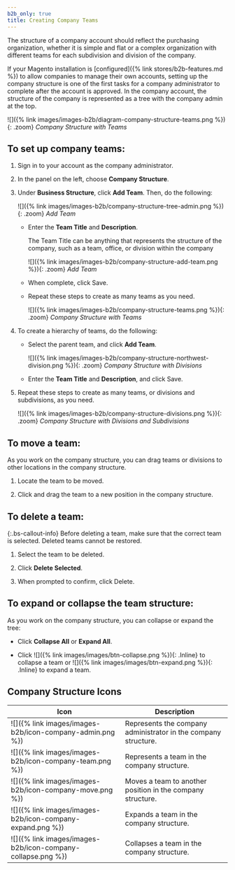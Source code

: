 ```yaml
---
b2b_only: true
title: Creating Company Teams
---
```


The structure of a company account should reflect the purchasing organization, whether it is simple and flat or a complex organization with different teams for each subdivision and division of the company.

If your Magento installation is [configured]({% link stores/b2b-features.md %}) to allow companies to manage their own accounts, setting up the company structure is one of the first tasks for a company administrator to complete after the account is approved. In the company account, the structure of the company is represented as a tree with the company admin at the top.

![]({% link images/images-b2b/diagram-company-structure-teams.png %}){: .zoom}
_Company Structure with Teams_

## To set up company teams:

1. Sign in to your account as the company administrator.

1. In the panel on the left, choose **Company Structure**.

1. Under **Business Structure**, click **Add Team**. Then, do the following:

   ![]({% link images/images-b2b/company-structure-tree-admin.png %}){: .zoom}
   _Add Team_

   - Enter the **Team Title** and **Description**.

      The Team Title can be anything that represents the structure of the company, such as a team, office, or division within the company

      ![]({% link images/images-b2b/company-structure-add-team.png %}){: .zoom}
      _Add Team_

   - When complete, click <span class="btn">Save</span>.

   - Repeat these steps to create as many teams as you need.

      ![]({% link images/images-b2b/company-structure-teams.png %}){: .zoom}
      _Company Structure with Teams_

1. To create a hierarchy of teams, do the following:

   - Select the parent team, and click **Add Team**.

      ![]({% link images/images-b2b/company-structure-northwest-division.png %}){: .zoom}
      _Company Structure with Divisions_

   - Enter the **Team Title** and **Description**, and click <span class="btn">Save</span>.

1. Repeat these steps to create as many teams, or divisions and subdivisions, as you need.

   ![]({% link images/images-b2b/company-structure-divisions.png %}){: .zoom}
   _Company Structure with Divisions and Subdivisions_

## To move a team:

As you work on the company structure, you can drag teams or divisions to other locations in the company structure.

1. Locate the team to be moved.

1. Click and drag the team to a new position in the company structure.

## To delete a team:

{:.bs-callout-info}
Before deleting a team, make sure that the correct team is selected. Deleted teams cannot be restored.

1. Select the team to be deleted.

1. Click **Delete Selected**.

1. When prompted to confirm, click <span class="btn">Delete</span>.

## To expand or collapse the team structure:

As you work on the company structure, you can collapse or expand the tree:

- Click **Collapse All** or **Expand All**.

- Click ![]({% link images/images/btn-collapse.png %}){: .Inline} to collapse a team or ![]({% link images/images/btn-expand.png %}){: .Inline} to expand a team.

## Company Structure Icons

| Icon                                                                          | Description                                                    |
|-------------------------------------------------------------------------------|----------------------------------------------------------------|
| ![]({% link images/images-b2b/icon-company-admin.png %})    | Represents the company administrator in the company structure. |
| ![]({% link images/images-b2b/icon-company-team.png %})     | Represents a team in the company structure.                    |
| ![]({% link images/images-b2b/icon-company-move.png %})     | Moves a team to another position in the company structure.     |
| ![]({% link images/images-b2b/icon-company-expand.png %})   | Expands a team in the company structure.                       |
| ![]({% link images/images-b2b/icon-company-collapse.png %}) | Collapses a team in the company structure.                     |
